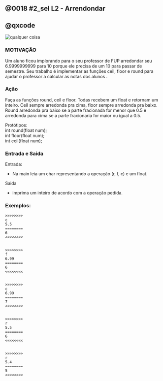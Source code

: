 ## @0018 #2_sel L2 - Arrendondar
## @qxcode

![qualquer coisa](https://raw.githubusercontent.com/qxcodefup/arcade/master/base/0018/capa.jpg)  

### MOTIVAÇÃO

Um aluno ficou implorando para o seu professor de FUP arredondar seu 6.9999999999 para 10 porque ele precisa de um 10 para passar de semestre. Seu trabalho é implementar as funções ceil, floor e round para ajudar o professor a calcular as notas dos alunos .

### Ação

Faça as funções round, ceil e floor. Todas recebem um float e retornam um inteiro. Ceil sempre arredonda pra cima, floor sempre arredonda pra baixo. Round arredonda pra baixo se a parte fracionada for menor que 0.5 e arredonda para cima se a parte fracionaria for maior ou igual a 0.5.  

  

Protótipos:  
int round(float num);  
int floor(float num);  
int ceil(float num);

  

### Entrada e Saida

Entrada:

*   Na main leia um char representando a operação (r, f, c) e um float.   
    

Saida  

*   imprima um inteiro de acordo com a operação pedida.  
    

  

### Exemplos:

  
```
>>>>>>>>   
c  
5.5  
========
6
<<<<<<<<


>>>>>>>>
f  
6.99  
========
6
<<<<<<<<


>>>>>>>>
c  
6.99  
========
7
<<<<<<<<


>>>>>>>>
r  
5.5  
========
6
<<<<<<<<


>>>>>>>>
r  
5.4  
========
5
<<<<<<<<


```

<!--- 
>>>>>>>> 
c
0.5
========
1
<<<<<<<<


>>>>>>>>
f
6.7
========
6
<<<<<<<<


>>>>>>>>
f
0.5
========
0
<<<<<<<<


>>>>>>>>
r
7.3
========
7
<<<<<<<<


>>>>>>>>
r
7.5
========
8
<<<<<<<<


>>>>>>>>
f
3.33
========
3
<<<<<<<<


>>>>>>>>
r
9.7
========
10
<<<<<<<<

--->